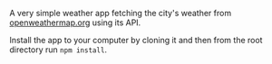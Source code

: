 A very simple weather app fetching the city's weather from [openweathermap.org](https://openweathermap.org/) using its API.

Install the app to your computer by cloning it and then from the root directory run ``npm install``.